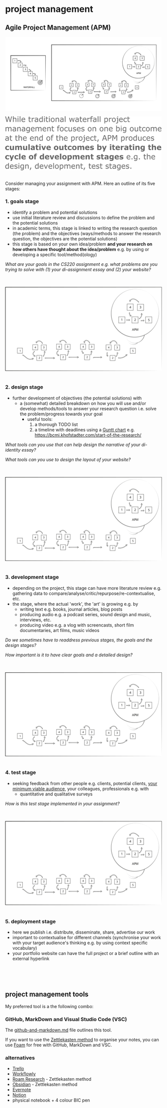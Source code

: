 # project management
## Agile Project Management (APM)

![](assets/img/apm-vs-waterfall.svg)

![](assets/img/apm-def.png)
<br><br>

Consider managing your assignment with APM. Here an outline of its five stages:

### 1. goals stage
- identify a problem and potential solutions
- use initial literature review and discussions to define the problem and the potential solutions
- in academic terms, this stage is linked to writing the research question (the problem) and the objectives (ways/methods to answer the research question, the objectives are the potential solutions)
- this stage is based on your own idea/problem **and your research on how others have thought about the idea/problem** e.g. by using or developing a specific tool/method(ology)

*What are your goals in the CS220 assignment e.g. what problems are you trying to solve with (1) your di-assignment essay and (2) your website?*

<br><br>
![](assets/img/apm.svg)
<br><br>

### 2. design stage
- further development of objectives (the potential solutions) with 
  - a (somewhat) detailed breakdown on how you will use and/or develop methods/tools to answer your research question i.e. solve the problem/progress towards your goal
    - useful tools: 
      1. a thorough TODO list
      2. a timeline with deadlines using a [Guntt chart](https://www.gantt.com/) e.g. https://bcmi.khofstadter.com/start-of-the-research/ 

*What tools can you use that can help design the narrative of your di-identity essay?* <!-- V&R map, my di-identity template -->

*What tools can you use to design the layout of your website?* <!-- drawing on a simple notebook and simple markdown language -->

<br><br>
![](assets/img/apm.svg)
<br><br>

### 3. development stage
- depending on the project, this stage can have more literature review e.g. gathering data to compare/analyse/critic/repurpose/re-contextualise, etc. 
- the stage, where the actual 'work', the 'art' is growing e.g. by
  - writing text e.g. books, journal articles, blog posts
  - producing audio e.g. a podcast series, sound design and music, interviews, etc. 
  - producing video e.g. a vlog with screencasts, short film documentaries, art films, music videos 

*Do we sometimes have to readdress previous stages, the goals and the design stages?* <!-- yes, this is why it's called agile -->

*How important is it to have clear goals and a detailed design?* <!-- the clearer the better to streamline production -->

<br><br>
![](assets/img/apm.svg)
<br><br>

### 4. test stage
- seeking feedback from other people e.g. clients, potential clients, [your minimum viable audience](https://seths.blog/2019/03/the-minimum-viable-audience-2/), your colleagues, professionals e.g. with
  - quantitative and qualitative surveys

*How is this test stage implemented in your assignment?* <!-- self and peer assessment -->

<br><br>
![](assets/img/apm.svg)
<br><br>

### 5. deployment stage
- here we publish i.e. distribute, disseminate, share, advertise our work 
- important to contextualise for different channels (synchronise your work with your target audience's thinking e.g. by using context specific vocabulary)
- your portfolio website can have the full project or a brief outline with an external hyperlink

<!--
- no need to know everything before you start/ship
- learn to fail, don't make it too personal i.e. distance your emotions from it perhaps by not being too attached to expected outcomes
- if you don't know what you want, start with what you don't want e.g. by making a list
- write content that is easy to change e.g. use raw text
- organise data chronologically, with EU data format and by using taxonomy e.g. categories i.e. groups/themes/types and tags - you could consider them as keywords as well 

## blogging and social media
- make once, share link, image and abstract (or subtitle) everywhere else
- traffic to point back to your website 

## 5-10 years plan
- check a software that can make you older,and than use this to prepare you personal development plan

## working with music
- don't listen to music with lyrics
- fit the tempo to your work
- if you are writing, try something minimal (fast or slow, but without many changes - make it gradually change not instantly)
- you could watch tutorial videos and listen to the narration and listen to your music in the background with lower volume (e.g. two youtube videos open, one music, one lecture)
-->

<br><br><br>

## project management tools
My preferred tool is a the following combo: 
### GitHub, MarkDown and Visual Studio Code (VSC)
The [github-and-markdown.md](github-and-markdown.md) file outlines this tool. 

If you want to use the [Zettlekasten method](https://youtu.be/rOSZOCoqOo8) to organise your notes, you can use [Foam](https://foambubble.github.io/foam/) for free with GitHub, MarkDown and VSC. 
  
### alternatives
- [Trello](https://trello.com/)
- [Workflowly](https://workflowy.com/)
- [Roam Research](https://roamresearch.com/) - Zettlekasten method
- [Obsidian](https://obsidian.md/) - Zettlekasten method
- [Evernote](https://evernote.com/)
- [Notion](https://www.notion.so/)
- physical notebook + 4 colour BIC pen

<!--
### Foam issue on GitHub
- Foam's known issue: it does not work well when using the GitHub Repositories extension, because the one the essential extensions used for Foam, Markdown All in One does not work with virtual workspaces. So, the current idea is to use Foam with GitHub Desktop. To monitor issue: https://github.com/yzhang-gh/vscode-markdown/issues/996
  -->
